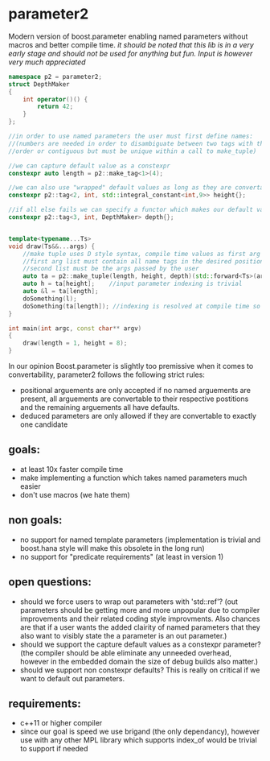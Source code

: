 # parameter2
Modern version of boost.parameter enabling named parameters without macros and better compile time. 
*it should be noted that this lib is in a very early stage and should not be used for anything but fun. Input is however very much appreciated*

```C++
namespace p2 = parameter2;
struct DepthMaker
{
	int operator()() {
		return 42;
	}
};

//in order to use named parameters the user must first define names:
//(numbers are needed in order to disambiguate between two tags with the same type. numbers need not be in asscending 
//order or contiguous but must be unique within a call to make_tuple)

//we can capture default value as a constexpr
constexpr auto length = p2::make_tag<1>(4);				

//we can also use "wrapped" default values as long as they are convertable
constexpr p2::tag<2, int, std::integral_constant<int,9>> height{};	

//if all else fails we can specify a functor which makes our default value
constexpr p2::tag<3, int, DepthMaker> depth{};						


template<typename...Ts>
void draw(Ts&&...args) {
	//make tuple uses D style syntax, compile time values as first arg list and runtime in the second arg list
	//first arg list must contain all name tags in the desired positional order
	//second list must be the args passed by the user
	auto ta = p2::make_tuple(length, height, depth)(std::forward<Ts>(args)...);
	auto h = ta[height];	//input parameter indexing is trivial
	auto &l = ta[length];
	doSomething(l);
	doSomething(ta[length]); //indexing is resolved at compile time so this is not as inefficient as it looks
}

int main(int argc, const char** argv)
{
	draw(length = 1, height = 8);
}
```

In our opinion Boost.parameter is slightly too premissive when it comes to convertability, parameter2 follows the following strict rules:
 - positional arguements are only accepted if no named arguements are present, all arguements are convertable to their respective postitions and the remaining arguements all have defaults.
 - deduced parameters are only allowed if they are convertable to exactly one candidate

## goals:
 - at least 10x faster compile time
 - make implementing a function which takes named parameters much easier
 - don't use macros (we hate them)

## non goals:
 - no support for named template parameters (implementation is trivial and boost.hana style will make this obsolete in the long run)
 - no support for "predicate requirements" (at least in version 1)

## open questions:
 - should we force users to wrap out parameters with 'std::ref'? (out parameters should be getting more and more unpopular due to compiler improvements and their related coding style improvments. Also chances are that if a user wants the added clairity of named parameters that they also want to visibly state the a parameter is an out parameter.)
 - should we support the capture default values as a constexpr parameter? (the compiler should be able eliminate any unneeded overhead, however in the embedded domain the size of debug builds also matter.)
 - should we support non constexpr defaults? This is really on critical if we want to default out parameters.
 
## requirements:
 - c++11 or higher compiler
 - since our goal is speed we use brigand (the only dependancy), however use with any other MPL library which supports index_of would be trivial to support if needed
